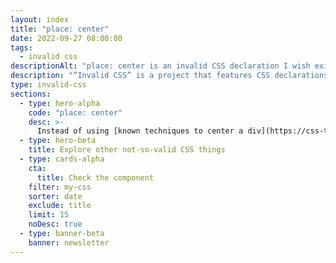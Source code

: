 ```yaml
---
layout: index
title: "place: center"
date: 2022-09-27 08:00:00
tags:
  - invalid css
descriptionAlt: "place: center is an invalid CSS declaration I wish existed."
description: "“Invalid CSS” is a project that features CSS declarations that are not valid and non-existing. For example, place: center."
type: invalid-css
sections:
  - type: hero-alpha
    code: "place: center"
    desc: >-
      Instead of using [known techniques to center a div](https://css-tricks.com/centering-css-complete-guide/), it would be great to have a single declaration that does this.
  - type: hero-beta
    title: Explore other not-so-valid CSS things
  - type: cards-alpha
    cta:
      title: Check the component
    filter: my-css
    sorter: date
    exclude: title
    limit: 15
    noDesc: true
  - type: banner-beta
    banner: newsletter
---
```

